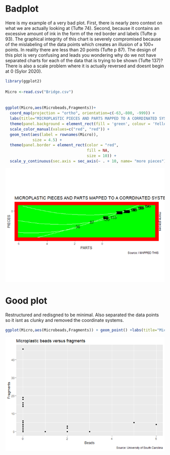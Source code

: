 Badplot
================

Here is my example of a very bad plot. First, there is nearly zero
context on what we are actually looking at (Tufte 74). Second, because
it contains an excessive amount of ink in the form of the red border and
labels (Tufte p 93). The graphical integrity of this chart is severely
compromised because of the mislabeling of the data points which creates
an illusion of a 100+ points. In reality there are less than 20 points
(Tufte p 87). The design of this plot is very confusing and leads you
wondering why do we not have separated charts for each of the data that
is trying to be shown (Tufte 137)? There is also a scale problem where
it is actually reversed and doesnt begin at 0 (Sylor 2020).

``` r
library(ggplot2)

Micro <-read.csv("Bridge.csv")


ggplot(Micro,aes(Microbeads,Fragments))+ 
  coord_map(projection = "ortho", orientation=c(-63,-800, -999)) + 
  labs(title="MICROPLASTIC PIECES AND PARTS MAPPED TO A CORRDINATED SYSTEM SO YOU CAN SEE WHERE THE STUFF IS ACTUALLY At", y="PIECES", x="PARTS", caption="Source: I MAPPED THIS") +
  theme(panel.background = element_rect(fill = 'green', colour = 'Yellow')) +
  scale_color_manual(values=c("red", "red")) +
  geom_text(aes(label = rownames(Micro)),
            size = 4.5) +
  theme(panel.border = element_rect(color = "red",
                                    fill = NA,
                                    size = 10)) +
  scale_y_continuous(sec.axis = sec_axis(~ . + 10, name= "more pieces"))
```

![](Badplto_files/figure-gfm/unnamed-chunk-1-1.png)<!-- -->

# Good plot

Restructured and redisgned to be minimal. Also separated the data points
so it isnt as clunky and removed the coordinate systems.

``` r
ggplot(Micro,aes(Microbeads,Fragments)) + geom_point() +labs(title="Microplastic beads versus fragments", y="Fragments", x="Beads", caption="Source: University of South Carolina")
```

![](Badplto_files/figure-gfm/unnamed-chunk-2-1.png)<!-- -->
